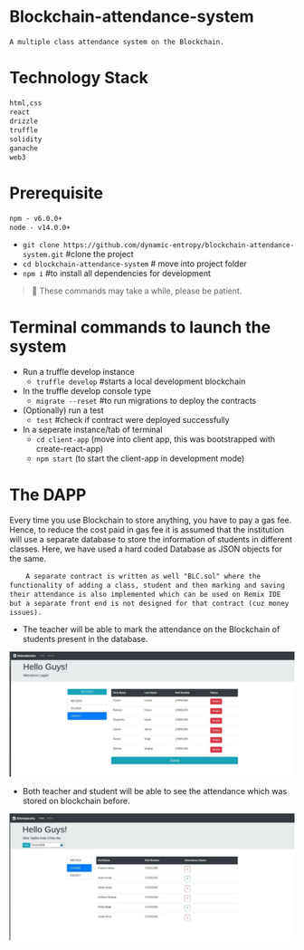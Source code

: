 # Blockchain-attendance-system
    A multiple class attendance system on the Blockchain.
  
# Technology Stack
    html,css
    react
    drizzle
    truffle
    solidity
    ganache
    web3
  
 # Prerequisite
    npm - v6.0.0+
    node - v14.0.0+
 
 * `git clone https://github.com/dynamic-entropy/blockchain-attendance-system.git` #clone the project
 * `cd blockchain-attendance-system` # move into project folder
 * `npm i` #to install all dependencies for development
 
 > 🙏 These commands may take a while, please be patient.
 
 # Terminal commands to launch the system
 * Run a truffle develop instance
    * `truffle develop` #starts a local development blockchain
 * In the truffle develop console type 
    * `migrate --reset` #to run migrations to deploy the contracts
 * (Optionally) run a test 
    * `test` #check if contract were deployed successfully
  * In a seperate instance/tab of terminal
    * `cd client-app` (move into client app, this was bootstrapped with create-react-app)
    * `npm start` (to start the client-app in development mode)
    
      
 # The DAPP
Every time you use Blockchain to store anything, you have to pay a gas fee. Hence, to reduce the cost paid in gas fee it is assumed that the institution will use a separate database to store the information of students in different classes. Here, we have used a hard coded Database as JSON objects for the same.

        A separate contract is written as well "BLC.sol" where the functionality of adding a class, student and then marking and saving their attendance is also implemented which can be used on Remix IDE but a separate front end is not designed for that contract (cuz money issues). 

* The teacher will be able to mark the attendance on the Blockchain of students present in the database.

![](images/Mark_Attendance.jpeg)

* Both teacher and student will be able to see the attendance which was stored on blockchain before.

![](images/View_Attendance.jpeg)
